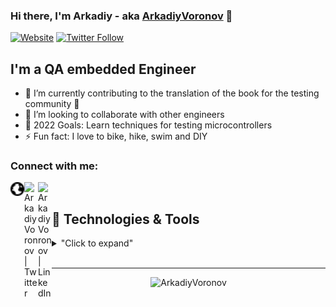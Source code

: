 ### Hi there, I'm Arkadiy - aka [ArkadiyVoronov][website] 👋

[![Website](https://img.shields.io/website?label=prapar.pythonanywhere.com&style=plastic&url=https%3A%2F%2Fcodestackr.com)](https://prapar.pythonanywhere.com/)
[![Twitter Follow](https://img.shields.io/twitter/follow/ArkadiyVoronov?color=1DA1F2&logo=twitter&style=plastic)](https://twitter.com/intent/follow?original_referer=https%3A%2F%2Fgithub.com%2FArkadiyVoronov&screen_name=ArkadiyVoronov)

## I'm a QA embedded Engineer

- 🌱 I’m currently contributing to the translation of the book for the testing community 🤣
- 👯 I’m looking to collaborate with other engineers
- 🥅 2022 Goals: Learn techniques for testing microcontrollers
- ⚡ Fun fact: I love to bike, hike, swim and DIY

### Connect with me:

[<img align="left" alt="https://prapar.pythonanywhere.com/" width="22px" src="https://raw.githubusercontent.com/iconic/open-iconic/master/svg/globe.svg" />][website]

[<img align="left" alt="ArkadiyVoronov | Twitter" width="22px" src="https://cdn.jsdelivr.net/npm/simple-icons@v3/icons/twitter.svg" />][twitter]
[<img align="left" alt="ArkadiyVoronov | LinkedIn" width="22px" src="https://cdn.jsdelivr.net/npm/simple-icons@v3/icons/linkedin.svg" />][linkedin]


<br />

## 🔧 Technologies & Tools

<details>
  <summary>"Click to expand"   
</summary>
  
![](https://img.shields.io/badge/OS-Linux-informational?style=plastic&logo=linux&logoColor=white&color=2bbc8a)
![](https://img.shields.io/badge/Laptop-Nitro5-informational?style=plastic&logo=acer&logoColor=white&color=2bbc8a)
![](https://img.shields.io/badge/OS-Windows10-informational?style=plastic&logo=windows&logoColor=white&color=2bbc8a)
![](https://img.shields.io/badge/Laptop-IdeaPad340-informational?style=plastic&logo=lenovo&logoColor=white&color=2bbc8a)
![](https://img.shields.io/badge/Hardware-JetsonTX2-informational?style=plastic&logo=nvidia&logoColor=white&color=2bbc8a)
![](https://img.shields.io/badge/Hardware-Xavier-informational?style=plastic&logo=nvidia&logoColor=white&color=2bbc8a)
![](https://img.shields.io/badge/Editor-PyCharm-informational?style=plastic&logo=pycharm&logoColor=white&color=2bbc8a)
![](https://img.shields.io/badge/Editor-Sublime3-informational?style=plastice&logo=sublimetext&logoColor=white&color=2bbc8a)
![](https://img.shields.io/badge/Code-Python-informational?style=plastic&logo=python&logoColor=white&color=2bbc8a)
![](https://img.shields.io/badge/Shell-Bash-informational?style=plastic&logo=gnu-bash&logoColor=white&color=2bbc8a)
![](https://img.shields.io/badge/Database-PostgreSQL-informational?style=plastic&logo=postgresql&logoColor=white&color=2bbc8a)
![](https://img.shields.io/badge/Database-MongoDB-informational?style=plastic&logo=mongodb&logoColor=white&color=2bbc8a)
![](https://img.shields.io/badge/Tools-Docker-informational?style=plastic&logo=docker&logoColor=white&color=2bbc8a)
![](https://img.shields.io/badge/Tools-Postman-informational?style=plastic&logo=postman&logoColor=white&color=2bbc8a)
![](https://img.shields.io/badge/CI/CD-GitLab-informational?style=plastic&logo=gitlab&logoColor=white&color=2bbc8a)

</details>

<br />


---



[website]: https://prapar.pythonanywhere.com

[twitter]: https://twitter.com/ArkadiyVoronov


[linkedin]: https://linkedin.com/in/ArkadiyVoronov


<p align="center"><img src="https://komarev.com/ghpvc/?username=ArkadiyVoronov&color=green" alt="ArkadiyVoronov" /></p>


